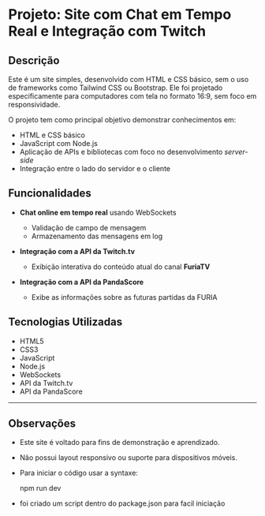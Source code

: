 # Projeto: Site com Chat em Tempo Real e Integração com Twitch

## Descrição

Este é um site simples, desenvolvido com HTML e CSS básico, sem o uso de frameworks como Tailwind CSS ou Bootstrap. Ele foi projetado especificamente para computadores com tela no formato 16:9, sem foco em responsividade.

O projeto tem como principal objetivo demonstrar conhecimentos em:

- HTML e CSS básico
- JavaScript com Node.js
- Aplicação de APIs e bibliotecas com foco no desenvolvimento *server-side*
- Integração entre o lado do servidor e o cliente

## Funcionalidades

- **Chat online em tempo real** usando WebSockets
  - Validação de campo de mensagem
  - Armazenamento das mensagens em log

- **Integração com a API da Twitch.tv**
  - Exibição interativa do conteúdo atual do canal **FuriaTV**
 
- **Integração com a API da PandaScore**
  - Exibe as informações sobre as futuras partidas da FURIA  

## Tecnologias Utilizadas

- HTML5
- CSS3
- JavaScript
- Node.js
- WebSockets
- API da Twitch.tv
- API da PandaScore

---

## Observações

- Este site é voltado para fins de demonstração e aprendizado.
- Não possui layout responsivo ou suporte para dispositivos móveis.
- Para iniciar o código usar a syntaxe:
  
  npm run dev

- foi criado um script dentro do package.json para facil iniciação
